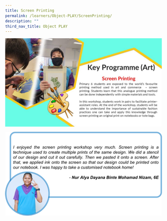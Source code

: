 ```yaml
---
title: Screen Printing
permalink: /learners/Object-PLAY/ScreenPrinting/
description: ""
third_nav_title: Object PLAY
---
```

![](/images/Slide7-1-1024x576.jpg)

![](/images/Art-slide7-1024x548.png)